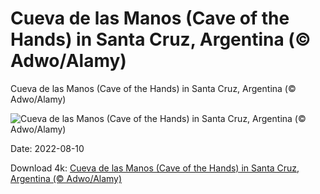 # Cueva de las Manos (Cave of the Hands) in Santa Cruz, Argentina (© Adwo/Alamy)

Cueva de las Manos (Cave of the Hands) in Santa Cruz, Argentina (© Adwo/Alamy)

![Cueva de las Manos (Cave of the Hands) in Santa Cruz, Argentina (© Adwo/Alamy)](https://bing.com/th?id=OHR.CuevaManos_EN-US2810052050_UHD.jpg&w=1024&h=576)

Date: 2022-08-10

Download 4k: [Cueva de las Manos (Cave of the Hands) in Santa Cruz, Argentina (© Adwo/Alamy)](https://bing.com/th?id=OHR.CuevaManos_EN-US2810052050_UHD.jpg)

